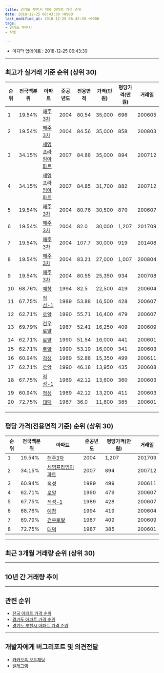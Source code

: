 ```yaml
---
title: 경기도 부천시 작동 아파트 가격 순위
date: 2018-12-25 06:43:30 +0900
last_modified_at: 2018-12-25 06:43:30 +0900
tags:
- 경기도 부천시
- 작동

---
```


* 마지막 업데이트 : 2018-12-25 06:43:30

---

## 최고가 실거래 기준 순위 (상위 30)


|순위|전국백분위|아파트|준공년도|전용면적|가격(만원)|평당가격(만원)|거래일|
|---|---|---|---|---|---|---|---|
|1|19.54%|[해주3차](https://search.naver.com/search.naver?query=%EA%B2%BD%EA%B8%B0%EB%8F%84+%EB%B6%80%EC%B2%9C%EC%8B%9C+%EC%9E%91%EB%8F%99+%ED%95%B4%EC%A3%BC3%EC%B0%A8)|2004|80.54|35,000|696|200605|
|2|19.54%|[해주3차](https://search.naver.com/search.naver?query=%EA%B2%BD%EA%B8%B0%EB%8F%84+%EB%B6%80%EC%B2%9C%EC%8B%9C+%EC%9E%91%EB%8F%99+%ED%95%B4%EC%A3%BC3%EC%B0%A8)|2004|84.56|35,000|858|200803|
|3|34.15%|[세영프라임아파트](https://search.naver.com/search.naver?query=%EA%B2%BD%EA%B8%B0%EB%8F%84+%EB%B6%80%EC%B2%9C%EC%8B%9C+%EC%9E%91%EB%8F%99+%EC%84%B8%EC%98%81%ED%94%84%EB%9D%BC%EC%9E%84%EC%95%84%ED%8C%8C%ED%8A%B8)|2007|84.88|35,000|894|200712|
|4|34.15%|[세영프라임아파트](https://search.naver.com/search.naver?query=%EA%B2%BD%EA%B8%B0%EB%8F%84+%EB%B6%80%EC%B2%9C%EC%8B%9C+%EC%9E%91%EB%8F%99+%EC%84%B8%EC%98%81%ED%94%84%EB%9D%BC%EC%9E%84%EC%95%84%ED%8C%8C%ED%8A%B8)|2007|84.85|31,700|882|200712|
|5|19.54%|[해주3차](https://search.naver.com/search.naver?query=%EA%B2%BD%EA%B8%B0%EB%8F%84+%EB%B6%80%EC%B2%9C%EC%8B%9C+%EC%9E%91%EB%8F%99+%ED%95%B4%EC%A3%BC3%EC%B0%A8)|2004|80.76|30,500|870|200607|
|6|19.54%|[해주3차](https://search.naver.com/search.naver?query=%EA%B2%BD%EA%B8%B0%EB%8F%84+%EB%B6%80%EC%B2%9C%EC%8B%9C+%EC%9E%91%EB%8F%99+%ED%95%B4%EC%A3%BC3%EC%B0%A8)|2004|82.0|30,000|1,207|201709|
|7|19.54%|[해주3차](https://search.naver.com/search.naver?query=%EA%B2%BD%EA%B8%B0%EB%8F%84+%EB%B6%80%EC%B2%9C%EC%8B%9C+%EC%9E%91%EB%8F%99+%ED%95%B4%EC%A3%BC3%EC%B0%A8)|2004|107.7|30,000|919|201408|
|8|19.54%|[해주3차](https://search.naver.com/search.naver?query=%EA%B2%BD%EA%B8%B0%EB%8F%84+%EB%B6%80%EC%B2%9C%EC%8B%9C+%EC%9E%91%EB%8F%99+%ED%95%B4%EC%A3%BC3%EC%B0%A8)|2004|83.21|27,000|1,007|200804|
|9|19.54%|[해주3차](https://search.naver.com/search.naver?query=%EA%B2%BD%EA%B8%B0%EB%8F%84+%EB%B6%80%EC%B2%9C%EC%8B%9C+%EC%9E%91%EB%8F%99+%ED%95%B4%EC%A3%BC3%EC%B0%A8)|2004|80.55|25,350|934|200708|
|10|68.76%|[예창](https://search.naver.com/search.naver?query=%EA%B2%BD%EA%B8%B0%EB%8F%84+%EB%B6%80%EC%B2%9C%EC%8B%9C+%EC%9E%91%EB%8F%99+%EC%98%88%EC%B0%BD)|1994|82.5|22,500|419|200604|
|11|67.75%|[적성-1](https://search.naver.com/search.naver?query=%EA%B2%BD%EA%B8%B0%EB%8F%84+%EB%B6%80%EC%B2%9C%EC%8B%9C+%EC%9E%91%EB%8F%99+%EC%A0%81%EC%84%B1-1)|1989|53.88|16,500|428|200607|
|12|62.71%|[로얄](https://search.naver.com/search.naver?query=%EA%B2%BD%EA%B8%B0%EB%8F%84+%EB%B6%80%EC%B2%9C%EC%8B%9C+%EC%9E%91%EB%8F%99+%EB%A1%9C%EC%96%84)|1990|55.71|16,400|479|200607|
|13|69.79%|[건우로얄](https://search.naver.com/search.naver?query=%EA%B2%BD%EA%B8%B0%EB%8F%84+%EB%B6%80%EC%B2%9C%EC%8B%9C+%EC%9E%91%EB%8F%99+%EA%B1%B4%EC%9A%B0%EB%A1%9C%EC%96%84)|1987|52.41|16,250|409|200609|
|14|62.71%|[로얄](https://search.naver.com/search.naver?query=%EA%B2%BD%EA%B8%B0%EB%8F%84+%EB%B6%80%EC%B2%9C%EC%8B%9C+%EC%9E%91%EB%8F%99+%EB%A1%9C%EC%96%84)|1990|51.54|16,000|441|200601|
|15|62.71%|[로얄](https://search.naver.com/search.naver?query=%EA%B2%BD%EA%B8%B0%EB%8F%84+%EB%B6%80%EC%B2%9C%EC%8B%9C+%EC%9E%91%EB%8F%99+%EB%A1%9C%EC%96%84)|1990|53.19|16,000|341|200603|
|16|60.94%|[적성](https://search.naver.com/search.naver?query=%EA%B2%BD%EA%B8%B0%EB%8F%84+%EB%B6%80%EC%B2%9C%EC%8B%9C+%EC%9E%91%EB%8F%99+%EC%A0%81%EC%84%B1)|1989|52.88|15,350|499|200611|
|17|62.71%|[로얄](https://search.naver.com/search.naver?query=%EA%B2%BD%EA%B8%B0%EB%8F%84+%EB%B6%80%EC%B2%9C%EC%8B%9C+%EC%9E%91%EB%8F%99+%EB%A1%9C%EC%96%84)|1990|46.18|13,950|435|200608|
|18|67.75%|[적성-1](https://search.naver.com/search.naver?query=%EA%B2%BD%EA%B8%B0%EB%8F%84+%EB%B6%80%EC%B2%9C%EC%8B%9C+%EC%9E%91%EB%8F%99+%EC%A0%81%EC%84%B1-1)|1989|42.12|13,600|360|200603|
|19|60.94%|[적성](https://search.naver.com/search.naver?query=%EA%B2%BD%EA%B8%B0%EB%8F%84+%EB%B6%80%EC%B2%9C%EC%8B%9C+%EC%9E%91%EB%8F%99+%EC%A0%81%EC%84%B1)|1989|42.12|13,200|411|200603|
|20|72.75%|[대덕](https://search.naver.com/search.naver?query=%EA%B2%BD%EA%B8%B0%EB%8F%84+%EB%B6%80%EC%B2%9C%EC%8B%9C+%EC%9E%91%EB%8F%99+%EB%8C%80%EB%8D%95)|1987|36.0|11,800|385|200601|


---

## 평당 가격(전용면적 기준) 순위 (상위 30)


|순위|전국백분위|아파트|준공년도|평당가격(만원)|거래일|
|---|---|---|---|---|---|
|1|19.54%|[해주3차](https://search.naver.com/search.naver?query=%EA%B2%BD%EA%B8%B0%EB%8F%84+%EB%B6%80%EC%B2%9C%EC%8B%9C+%EC%9E%91%EB%8F%99+%ED%95%B4%EC%A3%BC3%EC%B0%A8)|2004|1,207|201709|
|2|34.15%|[세영프라임아파트](https://search.naver.com/search.naver?query=%EA%B2%BD%EA%B8%B0%EB%8F%84+%EB%B6%80%EC%B2%9C%EC%8B%9C+%EC%9E%91%EB%8F%99+%EC%84%B8%EC%98%81%ED%94%84%EB%9D%BC%EC%9E%84%EC%95%84%ED%8C%8C%ED%8A%B8)|2007|894|200712|
|3|60.94%|[적성](https://search.naver.com/search.naver?query=%EA%B2%BD%EA%B8%B0%EB%8F%84+%EB%B6%80%EC%B2%9C%EC%8B%9C+%EC%9E%91%EB%8F%99+%EC%A0%81%EC%84%B1)|1989|499|200611|
|4|62.71%|[로얄](https://search.naver.com/search.naver?query=%EA%B2%BD%EA%B8%B0%EB%8F%84+%EB%B6%80%EC%B2%9C%EC%8B%9C+%EC%9E%91%EB%8F%99+%EB%A1%9C%EC%96%84)|1990|479|200607|
|5|67.75%|[적성-1](https://search.naver.com/search.naver?query=%EA%B2%BD%EA%B8%B0%EB%8F%84+%EB%B6%80%EC%B2%9C%EC%8B%9C+%EC%9E%91%EB%8F%99+%EC%A0%81%EC%84%B1-1)|1989|428|200607|
|6|68.76%|[예창](https://search.naver.com/search.naver?query=%EA%B2%BD%EA%B8%B0%EB%8F%84+%EB%B6%80%EC%B2%9C%EC%8B%9C+%EC%9E%91%EB%8F%99+%EC%98%88%EC%B0%BD)|1994|419|200604|
|7|69.79%|[건우로얄](https://search.naver.com/search.naver?query=%EA%B2%BD%EA%B8%B0%EB%8F%84+%EB%B6%80%EC%B2%9C%EC%8B%9C+%EC%9E%91%EB%8F%99+%EA%B1%B4%EC%9A%B0%EB%A1%9C%EC%96%84)|1987|409|200609|
|8|72.75%|[대덕](https://search.naver.com/search.naver?query=%EA%B2%BD%EA%B8%B0%EB%8F%84+%EB%B6%80%EC%B2%9C%EC%8B%9C+%EC%9E%91%EB%8F%99+%EB%8C%80%EB%8D%95)|1987|385|200601|


---

## 최근 3개월 거래량 순위 (상위 30)


<div style="width:100%;">
    <canvas id="deal_count_ranking" height="250"></canvas>
</div>


<script>
new Chart(document.getElementById("deal_count_ranking"), {
    type: 'horizontalBar',
    data: {
        labels: ['로얄', '적성-1', '세영프라임아파트'],
        datasets: [{
            label: '실거래 수',
            data: [2, 1, 1],
            borderColor: "rgba(255, 0, 128, 1)",
            backgroundColor: "rgba(255, 0, 128, 0.5)",
            fill: false,
        }]
    },
    options: {
        responsive: true,
        title: {
            display: true,
            text: '최근 3개월 거래량 순위'
        },
        tooltips: {
            mode: 'index',
            intersect: false,
            callbacks: {
                title: function(tooltipItems, data) {
                    return "실거래 수:";
                },
                label: function(tooltipItem, data) {
                    return data.labels[tooltipItem.index] + ": " + tooltipItem.xLabel;
                }
            }
        },
        hover: {
            mode: 'nearest',
            intersect: true
        },
        scales: {
            xAxes: [{
                display: true,
                scaleLabel: {
                    display: true,
                    labelString: '실거래 수'
                },
                ticks: {
                    suggestedMin: 0,
                }
            }],
            yAxes: [{
                display: true,
                ticks: {
                    autoSkip: false,
                    callback: function(value, index, values) {
                        if (value.length > 15)
                            return value.substr(0, 13) + "...";
                        else
                            return value;
                    }
                },
                scaleLabel: {
                    display: false,
                }
            }]
        }
    }
});

</script>


---

## 10년 간 거래량 추이


<div style="width:100%;">
    <canvas id="deal_progress" height="250"></canvas>
</div>

<script>
new Chart(document.getElementById("deal_progress"), {
    type: 'line',
    data: {
        labels: ['200812','200901','200902','200903','200904','200905','200906','200907','200908','200909','200910','200911','200912','201001','201002','201003','201004','201005','201006','201007','201008','201009','201010','201011','201012','201101','201102','201103','201104','201105','201106','201107','201108','201109','201110','201111','201112','201201','201202','201203','201204','201205','201206','201207','201208','201209','201210','201211','201212','201301','201302','201303','201304','201305','201306','201307','201308','201309','201310','201311','201312','201401','201402','201403','201404','201405','201406','201407','201408','201409','201410','201411','201412','201501','201502','201503','201504','201505','201506','201507','201508','201509','201510','201511','201512','201601','201602','201603','201604','201605','201606','201607','201608','201609','201610','201611','201612','201701','201702','201703','201704','201705','201706','201707','201708','201709','201710','201711','201712','201801','201802','201803','201804','201805','201806','201807','201808','201809','201810','201811','201812'],
        datasets: [{
            label: '실거래 수',
            pointRadius: 1,
            data: [0, 1, 1, 2, 0, 6, 5, 6, 2, 2, 1, 3, 1, 2, 1, 3, 0, 2, 1, 2, 1, 3, 1, 2, 1, 3, 6, 3, 2, 2, 2, 2, 1, 2, 2, 2, 0, 0, 7, 4, 1, 3, 0, 0, 0, 1, 1, 1, 0, 2, 0, 0, 2, 1, 1, 0, 1, 0, 2, 0, 0, 1, 2, 1, 3, 1, 1, 2, 3, 6, 1, 0, 1, 3, 5, 9, 7, 2, 1, 3, 3, 3, 6, 2, 0, 1, 4, 7, 2, 4, 4, 4, 2, 6, 5, 5, 2, 1, 3, 4, 5, 3, 3, 8, 5, 5, 2, 3, 1, 2, 1, 3, 7, 5, 4, 3, 2, 5, 4, 0, 0],
            borderColor: "rgba(255, 201, 14, 1)",
            backgroundColor: "rgba(255, 201, 14, 0.5)",
            fill: true,
        }]
    },
    options: {
        responsive: true,
        title: {
            display: true,
            text: '10년간 거래량 추이'
        },
        tooltips: {
            mode: 'index',
            intersect: false,
        },
        hover: {
            mode: 'nearest',
            intersect: true
        },
        scales: {
            xAxes: [{
                display: true,
                scaleLabel: {
                    display: true,
                    labelString: '년/월'
                }
            }],
            yAxes: [{
                display: true,
                ticks: {
                    suggestedMin: 0,
                },
                scaleLabel: {
                    display: true,
                    labelString: '실거래 수'
                }
            }]
        }
    }
});

</script>


---

## 관련 순위

- [전국 아파트 가격 순위](https://inasie.github.io/apt-ranking/전국)
- [경기도 아파트 가격 순위](https://inasie.github.io/apt-ranking/경기도)
- [경기도 부천시 아파트 가격 순위](https://inasie.github.io/apt-ranking/경기도-부천시)


---

## 개발자에게 버그리포트 및 의견전달

- [카카오톡 오픈채팅](https://open.kakao.com/o/gLJUAP4)
- [텔레그램](https://t.me/inasie)

